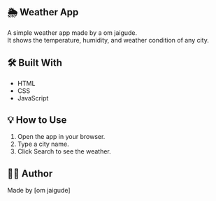 ## 🌦️ Weather App

A simple weather app made by a om jaigude.  
It shows the temperature, humidity, and weather condition of any city.

## 🛠️ Built With
- HTML  
- CSS  
- JavaScript  

## 💡 How to Use
1. Open the app in your browser.  
2. Type a city name.  
3. Click Search to see the weather.

## 👩‍💻 Author
Made by [om jaigude]
